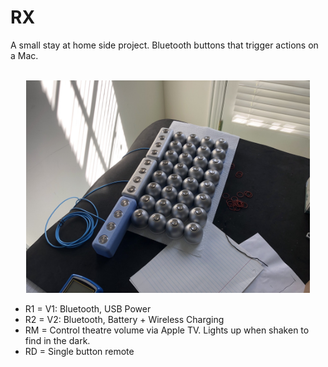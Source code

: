 # RX

A small stay at home side project. Bluetooth buttons that trigger actions on a Mac.
<br> <br><p align="center">
  <img src="https://raw.githubusercontent.com/atfinke/RX/master/Other/RX.jpeg?raw=true" width="90%"/>
</p>

- R1 = V1: Bluetooth, USB Power
- R2 = V2: Bluetooth, Battery + Wireless Charging
- RM = Control theatre volume via Apple TV. Lights up when shaken to find in the dark.
- RD = Single button remote

